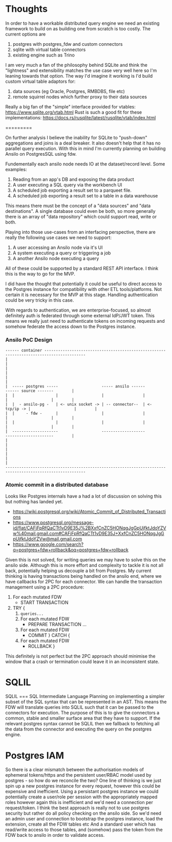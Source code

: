 Thoughts
========

In order to have a workable distributed query engine we need an existing framework to build on as building one from scratch is too costly.
The current options are 

1. postgres with postgres_fdw and custom connectors
2. sqlite with virtual table connectors 
3. existing engine such as Trino

I am very much a fan of the philosophy behind SQLite and think the "lightness" and extensibility matches the use case very well here so I'm leaning towards that option. The way I'd imagine it working is I'd build custom virtual table adaptors for:

1. data sources (eg Oracle, Postgres, RMBDBS, file etc)
2. remote squirrel nodes which further proxy to their data sources

Really a big fan of the "simple" interface provided for vtables: https://www.sqlite.org/vtab.html
Rust is such a good fit for these implementations: https://docs.rs/rusqlite/latest/rusqlite/vtab/index.html

=========

On further analysis I believe the inability for SQLite to "push-down" aggregations and joins is a deal breaker.
It also doesn't help that it has no parallel query execution.
With this in mind I'm currently planning on building Ansilo on PostgresSQL using fdw.

Fundementally each ansilo node needs IO at the dataset/record level.
Some examples:

1. Reading from an app's DB and exposing the data product
2. A user executing a SQL query via the workbench UI
3. A scheduled job exporting a result set to a parqueet file. 
4. A scheduled job exporting a result set to a table in a data warehouse

This means there must be the concept of a "data sources" and "data destinations".
A single database could even be both, so more generally there is an array of "data repository" which could support read, write or both.

Playing into those use-cases from an interfacing perspective, there are really the following use cases we need to support:

1. A user accessing an Ansilo node via it's UI
2. A system executing a query or triggering a job
3. A another Ansilo node executing a query

All of these could be supported by a standard REST API interface.
I think this is the way to go for the MVP.

I did have the thought that potentially it could be useful to direct access to the Postgres instance for compatibility with other ETL tools/platforms.
Not certain it is necessary for the MVP at this stage. Handling authentication could be very tricky in this case.

With regards to authentication, we are enterprise-focused, so almost definitely auth is federated through some external IdP/JWT token.
This means we really just need to authenticate tokens on incoming requests and somehow federate the access down to the Postgres instance.

### Ansilo PoC Design

```
------ container ----------------------------------------------------------------------------------------
|                                                                                                       |
|                                                                                                       |
|                                                                                                       |
|  ----- postgres -----                   ----- ansilo ------              ------ source -------        |
|  |                  |                   |                 |              |                   |        |
|  |  - ansilo-pg -   | <- unix socket -> | -- connector--  | <- tcp/ip -> |                   |        |
|  |     - fdw -      |                   |                 |              |                   |        |
|  |                  |                   |                 |              |                   |        |
|  --------------------                   -------------------              ---------------------        |
|                                                                                                       |
|                                                                                                       |
|                                                                                                       |
---------------------------------------------------------------------------------------------------------

```

### Atomic commit in a distributed database

Looks like Postgres internals have a had a lot of discussion on solving this but nothing has landed yet.

 - https://wiki.postgresql.org/wiki/Atomic_Commit_of_Distributed_Transactions
 - https://www.postgresql.org/message-id/flat/CAFjFpRfQaCTt1vD9E35J%2BXxfCnZC5HONqgJgGpUjfktJdoYZVw%40mail.gmail.com#CAFjFpRfQaCTt1vD9E35J+XxfCnZC5HONqgJgGpUjfktJdoYZVw@mail.gmail.com
 - https://www.google.com/search?q=postgres+fdw+rollback&oq=postgres+fdw+rollback

Given this is not solved, for writing queries we may have to solve this on the ansilo side.
Although this is more effort and complexity to tackle it is not all back, potentially helping us decouple a bit from Postgres.
My current thinking is having transactions being handled on the ansilo end, where we have callbacks for 2PC for each connector.
We can handle the transaction management using a 2PC procedure:

 1. For each mutated FDW
    - START TRANSACTION
 2. TRY {
    1. `queries...`
    2. For each mutated FDW
        - PREPARE TRANSACTION ...
    3. For each mutated FDW
        - COMMIT 
  } CATCH {
    1. For each mutated FDW
        - ROLLBACK 
  }

  This definitely is not perfect but the 2PC approach should minimise the window that a crash or termination could leave it in an inconsistent state.

SQLIL
=====

SQLIL === SQL Intermediate Language
Planning on implementing a simpler subset of the SQL syntax that can be represented in an AST.
This means the FDW will translate queries into SQLIL such that it can be passed to the connectors for execution.
The purpose of this is to give the connectors a common, stable and smaller surface area that they have to support.
If the relevant postgres syntax cannot be SQLIL then we fallback to fetching all the data from the connector and executing the query on the postgres engine.

Postgres IAM
============

So there is a clear mismatch between the authorisation models of ephemeral tokens/https and the persistent user/RBAC model used by postgres - so how do we reconcile the two?
One line of thinking is we just spin up a new postgres instance for every request, however this could be expensive and inefficient.
Using a persistant postgres instance we could potentially create a user/role per session with the appropriately mapped roles however again this is inefficient and we'd need a connection per request/token.
I think the best approach is really not to use postgres security but rather do all policy checking on the ansilo side.
So we'd need an admin user and connection to bootstrap the postgres instance, load the extension, create all the FDW tables etc
And a standard user which has read/write access to those tables, and (somehow) pass the token from the FDW back to ansilo in order to validate access.
